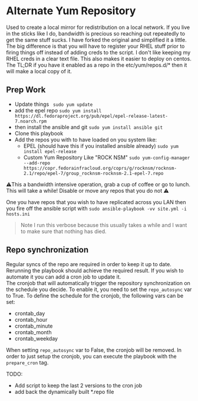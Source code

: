 # Alternate Yum Repository
Used to create a local mirror for redistribution on a local network. If you live in the sticks like I do, bandwidth is precious so reaching out repeatedly to get the same stuff sucks. I have forked the original and simplified it a little. The big difference is that you will have to register your RHEL stuff prior to firing things off instead of adding creds to the script. I don't like keeping my RHEL creds in a clear text file. This also makes it easier to deploy on centos. The TL;DR if you have it enabled as a repo in the etc/yum/repos.d/* then it will make a local copy of it.


## Prep Work
- Update things ` sudo yum update`
- add the epel repo
`sudo yum install https://dl.fedoraproject.org/pub/epel/epel-release-latest-7.noarch.rpm`
- then install the ansible and git `sudo yum install ansible git`
- Clone this playbook
- Add the repos you with to have loaded on you system like:
  - EPEL (should have this if you installed ansible already)
  `sudo yum install epel-release`
  - Custom Yum Repository Like "ROCK NSM"
  `sudo yum-config-manager --add-repo https://copr.fedorainfracloud.org/coprs/g/rocknsm/rocknsm-2.1/repo/epel-7/group_rocknsm-rocknsm-2.1-epel-7.repo`

:warning:This a bandwidth intensive operation, grab a cup of coffee or go to lunch. This will take a while! Disable or move any repos that you do not  :warning:

One you have repos that you wish to have replicated across you LAN then you fire off the ansible script with `sudo ansible-playbook -vv site.yml -i hosts.ini`

> Note I run this verbose because this usually takes a while and I want to make sure that nothing has died.

## Repo synchronization

Regular syncs of the repo are required in order to keep it up to date. Rerunning the playbook should achieve the required result. If you wish to automate it you can add a cron job to update it.  
The cronjob that will automatically trigger the repository
synchronization on the schedule you decide. To enable it, you need to set the
``repo_autosync`` var to True. To define the schedule for the cronjob,
the following vars can be set:
* crontab_day
* crontab_hour
* crontab_minute
* crontab_month
* crontab_weekday

When setting ``repo_autosync`` var to False, the cronjob will be removed.
In order to just setup the cronjob, you can execute the playbook with the
``prepare_cron`` tag.


TODO:
 - Add script to keep the last 2 versions to the cron job
 - add back the dynamically built *.repo file
